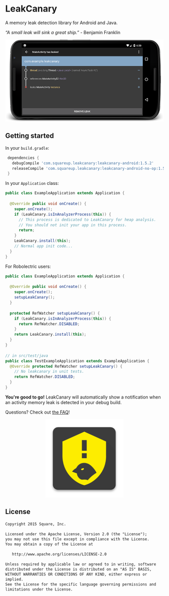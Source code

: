 
# LeakCanary

A memory leak detection library for Android and Java.

*“A small leak will sink a great ship.”* - Benjamin Franklin

<p align="center">
<img src="https://github.com/square/leakcanary/blob/master/assets/screenshot.png"/>
</p>

## Getting started

In your `build.gradle`:

```gradle
 dependencies {
   debugCompile 'com.squareup.leakcanary:leakcanary-android:1.5.2'
   releaseCompile 'com.squareup.leakcanary:leakcanary-android-no-op:1.5.2'
 }
```

In your `Application` class:

```java
public class ExampleApplication extends Application {

  @Override public void onCreate() {
    super.onCreate();
    if (LeakCanary.isInAnalyzerProcess(this)) {
      // This process is dedicated to LeakCanary for heap analysis.
      // You should not init your app in this process.
      return;
    }
    LeakCanary.install(this);
    // Normal app init code...
  }
}
```

For Robolectric users:

```java
public class ExampleApplication extends Application {

  @Override public void onCreate() {
    super.onCreate();
    setupLeakCanary();
  }
 
  protected RefWatcher setupLeakCanary() {
    if (LeakCanary.isInAnalyzerProcess(this)) {
      return RefWatcher.DISABLED;
    }
    return LeakCanary.install(this);
  }
}
 
// in src/test/java
public class TestExampleApplication extends ExampleApplication {
  @Override protected RefWatcher setupLeakCanary() {
    // No leakcanary in unit tests.
    return RefWatcher.DISABLED;
  }
}

```

**You're good to go!** LeakCanary will automatically show a notification when an activity memory leak is detected in your debug build.

Questions? Check out [the FAQ](https://github.com/square/leakcanary/wiki/FAQ)!

<p align="center">
<img src="https://github.com/square/leakcanary/blob/master/assets/icon_512.png" width="250"/>
</p>

## License

    Copyright 2015 Square, Inc.

    Licensed under the Apache License, Version 2.0 (the "License");
    you may not use this file except in compliance with the License.
    You may obtain a copy of the License at

       http://www.apache.org/licenses/LICENSE-2.0

    Unless required by applicable law or agreed to in writing, software
    distributed under the License is distributed on an "AS IS" BASIS,
    WITHOUT WARRANTIES OR CONDITIONS OF ANY KIND, either express or implied.
    See the License for the specific language governing permissions and
    limitations under the License.
